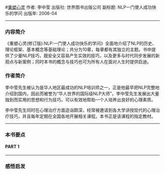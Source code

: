 #[重塑心灵](https://book.douban.com/subject/1788302/)
作者: 李中莹
出版社: 世界图书出版公司
副标题: NLP一门使人成功快乐的学问
出版年: 2006-04
***
### 内容简介 
《重塑心灵(修订版):NLP:一门使人成功快乐的学问》全面地介绍了NLP的历史、理论框架、基本概念等基础理论；共分为10章，每章都有其独立的主题。书中提供了少量NLP技巧，既安全又容易产生实效的技巧，以及更多与时代同步发展的新观点与新案例；同时本书的概念与技巧也可为所有人在面对人生时提供启迪。

### 作者简介 
李中莹先生被认为是华人地区最成功的NLP培训师之一，正是他最早把NLP完整地介绍到国内，因此而被誉为“华人世界的国际级NLP大师”。李中莹先生发展出大量独到而实用的思想和行为技巧，可以有效地帮助一个人培养出良好的心理素质。

李中莹先生同时在心理治疗方面造诣颇深，经常被邀请到各大学讲授现代的心理治疗技巧，并且每年定期在全国各地开展相关课程。本书正是该课程的指定教材。

***
### 本书要点
#### PART 1 
***
### 感悟启发